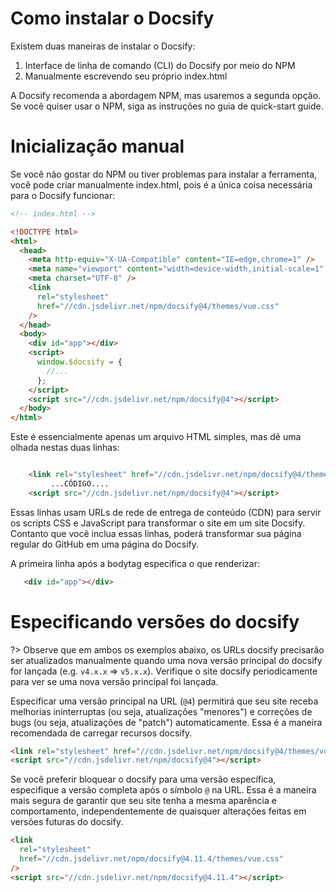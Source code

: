 # Como instalar o Docsify

Existem duas maneiras de instalar o Docsify:

   1. Interface de linha de comando (CLI) do Docsify por meio do NPM
   2. Manualmente escrevendo seu próprio index.html

A Docsify recomenda a abordagem NPM, mas usaremos a segunda opção. 
Se você quiser usar o NPM, siga as instruções no guia de quick-start guide.

# Inicialização manual

Se você não gostar do NPM ou tiver problemas para instalar a ferramenta, você pode criar manualmente index.html, pois é a única coisa necessária para o Docsify funcionar:

```html
<!-- index.html -->

<!DOCTYPE html>
<html>
  <head>
    <meta http-equiv="X-UA-Compatible" content="IE=edge,chrome=1" />
    <meta name="viewport" content="width=device-width,initial-scale=1" />
    <meta charset="UTF-8" />
    <link
      rel="stylesheet"
      href="//cdn.jsdelivr.net/npm/docsify@4/themes/vue.css"
    />
  </head>
  <body>
    <div id="app"></div>
    <script>
      window.$docsify = {
        //...
      };
    </script>
    <script src="//cdn.jsdelivr.net/npm/docsify@4"></script>
  </body>
</html>
```

Este é essencialmente apenas um arquivo HTML simples, mas dê uma olhada nestas duas linhas:

```html

    <link rel="stylesheet" href="//cdn.jsdelivr.net/npm/docsify@4/themes/vue.css"/>
         ...CÓDIGO....
    <script src="//cdn.jsdelivr.net/npm/docsify@4"></script>
```
Essas linhas usam URLs de rede de entrega de conteúdo (CDN) para servir os scripts CSS e JavaScript para transformar o site em um site Docsify. Contanto que você inclua essas linhas, poderá transformar sua página regular do GitHub em uma página do Docsify.

A primeira linha após a bodytag especifica o que renderizar:

```html
   <div id="app"></div>
```

# Especificando versões do docsify

?> Observe que em ambos os exemplos abaixo, os URLs docsify precisarão ser atualizados manualmente quando uma nova versão principal do docsify for lançada (e.g. `v4.x.x` => `v5.x.x`). Verifique o site docsify periodicamente para ver se uma nova versão principal foi lançada.

Especificar uma versão principal na URL (`@4`) permitirá que seu site receba melhorias ininterruptas (ou seja, atualizações "menores") e correções de bugs (ou seja, atualizações de "patch") automaticamente. Essa é a maneira recomendada de carregar recursos docsify.

```html
<link rel="stylesheet" href="//cdn.jsdelivr.net/npm/docsify@4/themes/vue.css" />
<script src="//cdn.jsdelivr.net/npm/docsify@4"></script>
```

Se você preferir bloquear o docsify para uma versão específica, especifique a versão completa após o símbolo `@` na URL. Essa é a maneira mais segura de garantir que seu site tenha a mesma aparência e comportamento, independentemente de quaisquer alterações feitas em versões futuras do docsify.

```html
<link
  rel="stylesheet"
  href="//cdn.jsdelivr.net/npm/docsify@4.11.4/themes/vue.css"
/>
<script src="//cdn.jsdelivr.net/npm/docsify@4.11.4"></script>
```
